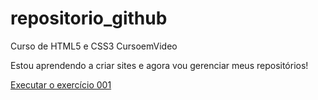 # repositorio_github
 Curso de HTML5 e CSS3 CursoemVideo

Estou aprendendo a criar sites e agora vou gerenciar meus 
repositórios!

<a href="https://joelcioborges.github.io/repositorio_github/modulo_01/exercicios/ex001_Ola_mundo/index.html"> Executar o exercício 001</a>
